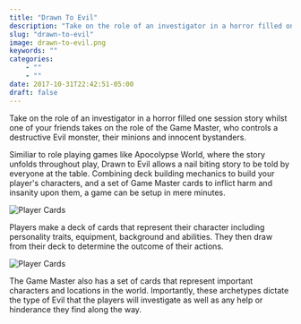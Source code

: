 ```yaml
---
title: "Drawn To Evil"
description: "Take on the role of an investigator in a horror filled one session story whilst one of your friends takes on the role of the Game Master, who controls a destructive Evil monster, their minions and innocent bystanders."
slug: "drawn-to-evil"
image: drawn-to-evil.png
keywords: ""
categories: 
    - ""
    - ""
date: 2017-10-31T22:42:51-05:00
draft: false
---
```


Take on the role of an investigator in a horror filled one session story whilst one of your friends takes on the role of the Game Master, who controls a destructive Evil monster, their minions and innocent bystanders.

Similiar to role playing games like Apocolypse World, where the story unfolds throughout play, Drawn to Evil allows a nail biting story to be told by everyone at the table. Combining deck building mechanics to build your player's characters, and a set of Game Master cards to inflict harm and insanity upon them, a game can be setup in mere minutes.

![Player Cards](/img/drawn-to-evil/showcase.png)

Players make a deck of cards that represent their character including personality traits, equipment, background and abilities. They then draw from their deck to determine the outcome of their actions.

![Player Cards](/img/drawn-to-evil/showcase_dm.png)

The Game Master also has a set of cards that represent important characters and locations in the world. Importantly, these archetypes dictate the type of Evil that the players will investigate as well as any help or hinderance they find along the way. 